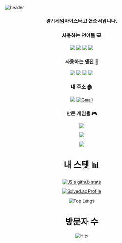 ![header](https://capsule-render.vercel.app/api?type=slice&color=gradient&text=%20JunseoHyeon%20%20&height=200&fontSize=100) 

<!--
**hjs6082/hjs6082** is a ✨ _special_ ✨ repository because its `README.md` (this file) appears on your GitHub profile.

Here are some ideas to get you started:

- 🔭 I’m currently working on ...
- 🌱 I’m currently learning ...
- 👯 I’m looking to collaborate on ...
- 🤔 I’m looking for help with ...
- 💬 Ask me about ...
- 📫 How to reach me: ...
- 😄 Pronouns: ...
- ⚡ Fun fact: ...
-->

<div align="center">

  
### 경기게임마이스터고 현준서입니다.
  
### 사용하는 언어들 💻
<img src="https://img.shields.io/badge/Python-3766AB?style=flat-square&logo=Python&logoColor=white"/></a>
<img src="https://img.shields.io/badge/Lua-2C2D72?style=flat-square&logo=Lua&logoColor=white"/></a>
<img src="https://img.shields.io/badge/C++-00599C?style=flat-square&logo=C%2B%2B&logoColor=white"/></a>
<img src="https://img.shields.io/badge/C Sharp-239120?style=flat-square&logo=C Sharp&logoColor=white"/></a>

### 사용하는 엔진 🔨
<img src="https://img.shields.io/badge/Unity-0E1128?style=flat-square&logo=Unity&logoColor=white"/></a>
<img src="https://img.shields.io/badge/Visual Studio Code-007ACC?style=flat-square&logo=Visual Studio Code&logoColor=white"/></a>
<img src="https://img.shields.io/badge/Roblox-000000?style=flat-square&logo=Roblox&logoColor=white"/></a>
<img src="https://img.shields.io/badge/Visual Studio-5C2D91?style=flat-square&logo=Visual Studio&logoColor=white"/></a>

### 내 주소 🏠 
<a href="https://www.instagram.com/jspratice/"><img src="https://img.shields.io/badge/Instagram-E4405F?style=flat-square&logo=Instagram&logoColor=white&link=https://www.instagram.com/jspratice"/></a>
[![Gmail](https://img.shields.io/badge/Gmail-EA4335?style=for-the-badge&logo=Gmail&logoColor=white)](mailto:hjs77143@gmail.com)

### 만든 게임들 🎮

<a href="https://teampsf.itch.io/project-sf/"><img src="https://img.shields.io/badge/Unreal Engine-0E1128?style=flat-square&logo=Unreal Engine&logoColor=white&link=https://https://teampsf.itch.io/project-sf"/></a>

<a href="https://drive.google.com/file/d/1X1HIQOA4m8XbOBQmRSFxGMP9HFuanrm2/view"><img src="https://img.shields.io/badge/Unity-0E1128?style=flat-square&logo=Unity&logoColor=white&link=https://https://drive.google.com/file/d/1X1HIQOA4m8XbOBQmRSFxGMP9HFuanrm2/view"/></a>

<a href="https://github.com/juhyeong0823/gameJemWithJunsu"><img src="https://img.shields.io/badge/Unity-0E1128?style=flat-square&logo=Unity&logoColor=white&link=https://https://github.com/juhyeong0823/gameJemWithJunsu"/></a>


# 내 스탯 📊
[![JS's github stats](https://github-readme-stats.vercel.app/api?username=hjs6082&show_icons=true&theme=monokai)](https://github.com/hjs6082/github-readme-stats) 

[![Solved.ac Profile](http://mazassumnida.wtf/api/v2/generate_badge?boj=hjs6082)](https://solved.ac/hjs6082/)

![Top Langs](https://github-readme-stats.vercel.app/api/top-langs/?username=hjs6082&layout=compact&theme=tokyonight)

# 방문자 수
[![Hits](https://hits.seeyoufarm.com/api/count/incr/badge.svg?url=https%3A%2F%2Fgithub.com%2Fhjs6082%2Fhit-counter&count_bg=%2379C83D&title_bg=%23555555&icon=&icon_color=%23E7E7E7&title=hits&edge_flat=false)](https://hits.seeyoufarm.com)
</div>
